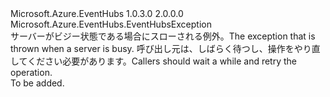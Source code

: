 <Type Name="ServerBusyException" FullName="Microsoft.Azure.EventHubs.ServerBusyException">
  <TypeSignature Language="C#" Value="public sealed class ServerBusyException : Microsoft.Azure.EventHubs.EventHubsException" />
  <TypeSignature Language="ILAsm" Value=".class public auto ansi sealed beforefieldinit ServerBusyException extends Microsoft.Azure.EventHubs.EventHubsException" />
  <TypeSignature Language="DocId" Value="T:Microsoft.Azure.EventHubs.ServerBusyException" />
  <TypeSignature Language="VB.NET" Value="Public NotInheritable Class ServerBusyException&#xA;Inherits EventHubsException" />
  <TypeSignature Language="F#" Value="type ServerBusyException = class&#xA;    inherit EventHubsException" />
  <AssemblyInfo>
    <AssemblyName>Microsoft.Azure.EventHubs</AssemblyName>
    <AssemblyVersion>1.0.3.0</AssemblyVersion>
    <AssemblyVersion>2.0.0.0</AssemblyVersion>
  </AssemblyInfo>
  <Base>
    <BaseTypeName>Microsoft.Azure.EventHubs.EventHubsException</BaseTypeName>
  </Base>
  <Interfaces />
  <Docs>
    <summary>
            <span data-ttu-id="cb6b0-101">サーバーがビジー状態である場合にスローされる例外。</span><span class="sxs-lookup"><span data-stu-id="cb6b0-101">The exception that is thrown when a server is busy.</span></span>  <span data-ttu-id="cb6b0-102">呼び出し元は、しばらく待つし、操作をやり直してください必要があります。</span><span class="sxs-lookup"><span data-stu-id="cb6b0-102">Callers should wait a while and retry the operation.</span></span>
            </summary>
    <remarks>To be added.</remarks>
  </Docs>
  <Members />
</Type>